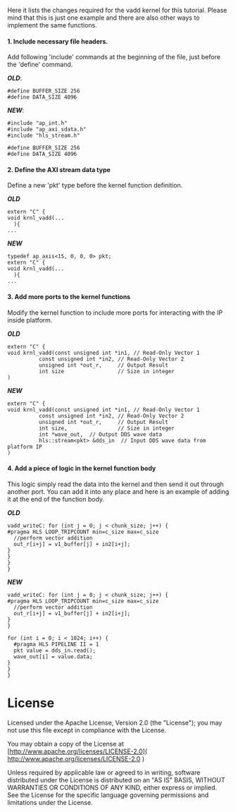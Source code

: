 Here it lists the changes required for the vadd kernel for this tutorial. Please mind that this is just one example and there are also other ways to implement the same functions.

#### 1. Include necessary file headers.

Add following 'include' commands at the beginning of the file, just before the 'define' command.

***OLD***:
```
#define BUFFER_SIZE 256
#define DATA_SIZE 4096
```

***NEW***:
```
#include "ap_int.h"
#include "ap_axi_sdata.h"
#include "hls_stream.h"

#define BUFFER_SIZE 256
#define DATA_SIZE 4096
```

#### 2. Define the AXI stream data type

Define a new 'pkt' type before the kernel function definition.

***OLD***
```
extern "C" {
void krnl_vadd(...
  ){
...
```

***NEW***
```
typedef ap_axis<15, 0, 0, 0> pkt;
extern "C" {
void krnl_vadd(...
  ){
...
```

#### 3. Add more ports to the kernel functions

Modify the kernel function to include more ports for interacting with the IP inside platform.

***OLD***
```
extern "C" {
void krnl_vadd(const unsigned int *in1, // Read-Only Vector 1
          const unsigned int *in2, // Read-Only Vector 2
          unsigned int *out_r,     // Output Result
          int size                 // Size in integer
)
```

***NEW***
```
extern "C" {
void krnl_vadd(const unsigned int *in1, // Read-Only Vector 1
          const unsigned int *in2, // Read-Only Vector 2
          unsigned int *out_r,     // Output Result
          int size,                // Size in integer
		  int *wave_out,  // Output DDS wave data
		  hls::stream<pkt> &dds_in  // Input DDS wave data from platform IP
)
```

#### 4. Add a piece of logic in the kernel function body

This logic simply read the data into the kernel and then send it out through another port. You can add it into any place and here is an example of adding it at the end of the function body.

***OLD***
```
vadd_writeC: for (int j = 0; j < chunk_size; j++) {
#pragma HLS LOOP_TRIPCOUNT min=c_size max=c_size
  //perform vector addition
  out_r[i+j] = v1_buffer[j] + in2[i+j];
}
}
}
}
```

***NEW***
```
vadd_writeC: for (int j = 0; j < chunk_size; j++) {
#pragma HLS LOOP_TRIPCOUNT min=c_size max=c_size
  //perform vector addition
  out_r[i+j] = v1_buffer[j] + in2[i+j];
}
}

for (int i = 0; i < 1024; i++) {
  #pragma HLS PIPELINE II = 1
  pkt value = dds_in.read();
  wave_out[i] = value.data;
}
}
}
```
# License

Licensed under the Apache License, Version 2.0 (the "License"); you may not use this file except in compliance with the License.

You may obtain a copy of the License at [http://www.apache.org/licenses/LICENSE-2.0]( http://www.apache.org/licenses/LICENSE-2.0 )



Unless required by applicable law or agreed to in writing, software distributed under the License is distributed on an "AS IS" BASIS, WITHOUT WARRANTIES OR CONDITIONS OF ANY KIND, either express or implied. See the License for the specific language governing permissions and limitations under the License.
